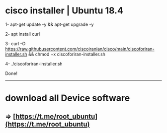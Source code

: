 # cisco installer | Ubuntu 18.4


1- 
apt-get update -y && apt-get upgrade -y

2- 
apt install curl

3- 
curl -O https://raw.githubusercontent.com/ciscoiranian/cisco/main/ciscoforiran-installer.sh && chmod +x ciscoforiran-installer.sh

4- 
./ciscoforiran-installer.sh

Done!

-----------------------------------------------------------------------------------------------------

# download all Device software

=> [https://t.me/root_ubuntu](https://t.me/root_ubuntu)
-----------------------------------------------------------------------------------------------------
